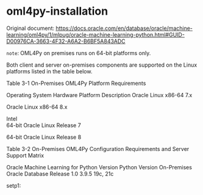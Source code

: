 # oml4py-installation
Original document: https://docs.oracle.com/en/database/oracle/machine-learning/oml4py/1/mlpug/oracle-machine-learning-python.html#GUID-D00976CA-3663-4F32-A6A2-B6BF5A843ADC

`note`: OML4Py on premises runs on 64-bit platforms only.

Both client and server on-premises components are supported on the Linux platforms listed in the table below.

Table 3-1 On-Premises OML4Py Platform Requirements

Operating System	Hardware Platform	Description
Oracle Linux x86-64 7.x

Oracle Linux x86-64 8.x

Intel	
64-bit Oracle Linux Release 7

64-bit Oracle Linux Release 8

Table 3-2 On-Premises OML4Py Configuration Requirements and Server Support Matrix

Oracle Machine Learning for Python Version	Python Version	On-Premises Oracle Database Release
1.0	3.9.5	19c, 21c

setp1: 


